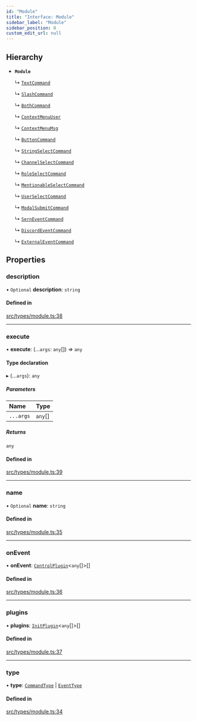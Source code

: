 ```yaml
---
id: "Module"
title: "Interface: Module"
sidebar_label: "Module"
sidebar_position: 0
custom_edit_url: null
---
```


## Hierarchy

- **`Module`**

  ↳ [`TextCommand`](TextCommand.md)

  ↳ [`SlashCommand`](SlashCommand.md)

  ↳ [`BothCommand`](BothCommand.md)

  ↳ [`ContextMenuUser`](ContextMenuUser.md)

  ↳ [`ContextMenuMsg`](ContextMenuMsg.md)

  ↳ [`ButtonCommand`](ButtonCommand.md)

  ↳ [`StringSelectCommand`](StringSelectCommand.md)

  ↳ [`ChannelSelectCommand`](ChannelSelectCommand.md)

  ↳ [`RoleSelectCommand`](RoleSelectCommand.md)

  ↳ [`MentionableSelectCommand`](MentionableSelectCommand.md)

  ↳ [`UserSelectCommand`](UserSelectCommand.md)

  ↳ [`ModalSubmitCommand`](ModalSubmitCommand.md)

  ↳ [`SernEventCommand`](SernEventCommand.md)

  ↳ [`DiscordEventCommand`](DiscordEventCommand.md)

  ↳ [`ExternalEventCommand`](ExternalEventCommand.md)

## Properties

### description

• `Optional` **description**: `string`

#### Defined in

[src/types/module.ts:38](https://github.com/sern-handler/handler/blob/b641472/src/types/module.ts#L38)

___

### execute

• **execute**: (...`args`: `any`[]) => `any`

#### Type declaration

▸ (...`args`): `any`

##### Parameters

| Name | Type |
| :------ | :------ |
| `...args` | `any`[] |

##### Returns

`any`

#### Defined in

[src/types/module.ts:39](https://github.com/sern-handler/handler/blob/b641472/src/types/module.ts#L39)

___

### name

• `Optional` **name**: `string`

#### Defined in

[src/types/module.ts:35](https://github.com/sern-handler/handler/blob/b641472/src/types/module.ts#L35)

___

### onEvent

• **onEvent**: [`ControlPlugin`](ControlPlugin.md)<`any`[]\>[]

#### Defined in

[src/types/module.ts:36](https://github.com/sern-handler/handler/blob/b641472/src/types/module.ts#L36)

___

### plugins

• **plugins**: [`InitPlugin`](InitPlugin.md)<`any`[]\>[]

#### Defined in

[src/types/module.ts:37](https://github.com/sern-handler/handler/blob/b641472/src/types/module.ts#L37)

___

### type

• **type**: [`CommandType`](../enums/CommandType.md) \| [`EventType`](../enums/EventType.md)

#### Defined in

[src/types/module.ts:34](https://github.com/sern-handler/handler/blob/b641472/src/types/module.ts#L34)
